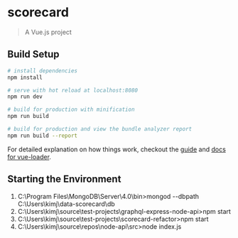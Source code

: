 # scorecard

> A Vue.js project

## Build Setup

``` bash
# install dependencies
npm install

# serve with hot reload at localhost:8080
npm run dev

# build for production with minification
npm run build

# build for production and view the bundle analyzer report
npm run build --report
```

For detailed explanation on how things work, checkout the [guide](http://vuejs-templates.github.io/webpack/) and [docs for vue-loader](http://vuejs.github.io/vue-loader).

## Starting the Environment
1. C:\Program Files\MongoDB\Server\4.0\bin>mongod --dbpath C:\Users\kimj\data-scorecard\db
2. C:\Users\kimj\source\test-projects\graphql-express-node-api>npm start
3. C:\Users\kimj\source\test-projects\scorecard-refactor>npm start
4. C:\Users\kimj\source\repos\node-api\src>node index.js
